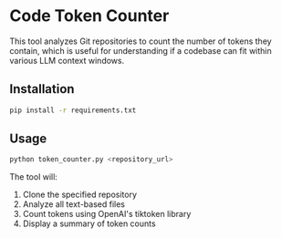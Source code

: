 # Code Token Counter

This tool analyzes Git repositories to count the number of tokens they contain, which is useful for understanding if a codebase can fit within various LLM context windows.

## Installation

```bash
pip install -r requirements.txt
```

## Usage

```bash
python token_counter.py <repository_url>
```

The tool will:
1. Clone the specified repository
2. Analyze all text-based files
3. Count tokens using OpenAI's tiktoken library
4. Display a summary of token counts
